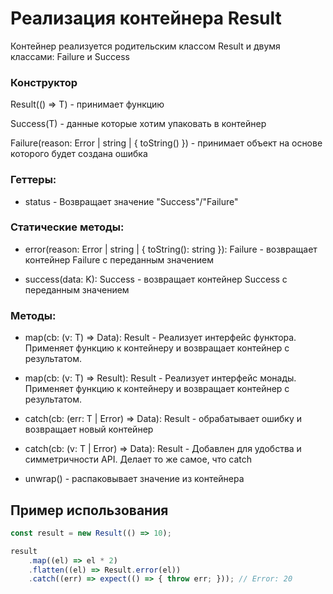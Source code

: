# Реализация контейнера Result

Контейнер реализуется родительским классом Result и двумя классами: Failure и Success

### Конструктор

Result<T>(() => T) - принимает функцию

Success<T>(T) - данные которые хотим упаковать в контейнер

Failure(reason: Error | string | { toString() }) - принимает объект на основе которого будет создана ошибка 

### Геттеры:

- status - Возвращает значение "Success"/"Failure"

### Статические методы:

- error(reason: Error | string | { toString(): string }): Failure - возвращает контейнер Failure с переданным значением

- success<K>(data: K): Success<K> - возвращает контейнер Success с переданным значением

### Методы:

-  map<R>(cb: (v: T) => Data<R>): Result<R> - Реализует интерфейс функтора. Применяет функцию к контейнеру и возвращает контейнер с результатом.

- map<R>(cb: (v: T) => Result<R>): Result<R> - Реализует интерфейс монады. Применяет функцию к контейнеру и возвращает контейнер с результатом.

- catch<R>(cb: (err: T | Error) => Data<R>): Result<R> - обрабатывает ошибку и возвращает новый контейнер

- catch<R>(cb: (v: T | Error) => Data<R>): Result<R> - Добавлен для удобства и симметричности API. Делает то же самое, что catch

- unwrap() - распаковывает значение из контейнера

## Пример использования

```js
const result = new Result(() => 10);

result
    .map((el) => el * 2)
    .flatten((el) => Result.error(el))
    .catch((err) => expect(() => { throw err; })); // Error: 20
```